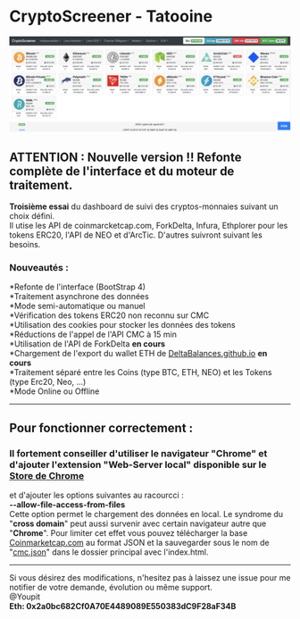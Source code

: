 # CryptoScreener - Tatooine  
![Capture Crypto-Screener](https://raw.githubusercontent.com/Youpit44/cryptoscreener/tatooine/docs/Capture.PNG)  
## ATTENTION : Nouvelle version !! Refonte complète de l'interface et du moteur de traitement.
  
    
**Troisième essai** du dashboard de suivi des cryptos-monnaies suivant un choix défini.  
Il utise les API de coinmarcketcap.com, ForkDelta, Infura, Ethplorer pour les tokens ERC20, l'API de NEO et d'ArcTic. D'autres suivront suivant les besoins.  
### Nouveautés :  
  *Refonte de l'interface (BootStrap 4)  
  *Traitement asynchrone des données  
  *Mode semi-automatique ou manuel  
  *Vérification des tokens ERC20 non reconnu sur CMC  
  *Utilisation des cookies pour stocker les données des tokens  
  *Réductions de l'appel de l'API CMC à 15 min  
  *Utilisation de l'API de ForkDelta  **en cours**  
  *Chargement de l'export du wallet ETH de [DeltaBalances.github.io](https://deltabalances.github.io/)   **en cours**  
  *Traitement séparé entre les Coins (type BTC, ETH, NEO) et les Tokens (type Erc20, Neo, ...)  
  *Mode Online ou Offline  
  
---
## Pour fonctionner correctement :  
### Il fortement conseiller d'utiliser le navigateur "**Chrome**" et d'ajouter l'extension "Web-Server local" disponible sur le [Store de Chrome](https://chrome.google.com/webstore/detail/web-server-for-chrome/ofhbbkphhbklhfoeikjpcbhemlocgigb)  
et d'ajouter les options suivantes au racourcci  :  
  **--allow-file-access-from-files**  
Cette option permet le chargement des données en local. Le syndrome du "**cross domain**" peut aussi survenir avec certain navigateur autre que "**Chrome**". Pour limiter cet effet vous pouvez télécharger la base [Coinmarketcap.com](https://api.coinmarketcap.com/v1/ticker/?limit=0&convert=EUR) au format JSON et la sauvegarder sous le nom de "[cmc.json](https://api.coinmarketcap.com/v1/ticker/?limit=0&convert=EUR)" dans le dossier principal avec l'index.html.  
  
---
Si vous désirez des modifications, n'hesitez pas à laissez une issue pour me notifier de votre demande, évolution ou même support.  
@Youpit  
**Eth: 0x2a0bc682Cf0A70E4489089E550383dC9F28aF34B**
